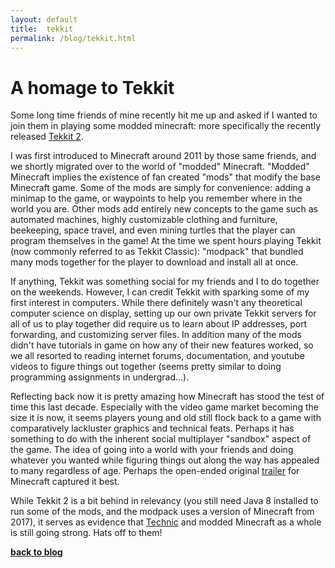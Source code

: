 ```yaml
---
layout: default 
title:	tekkit 
permalink: /blog/tekkit.html
---
```


# A homage to Tekkit

Some long time friends of mine recently hit me up and asked if I wanted to join them in playing some modded minecraft: more specifically the recently released [Tekkit 2](https://www.technicpack.net/modpack/tekkit-2.1935271). 

I was first introduced to Minecraft around 2011 by those same friends, and we shortly migrated over to the world of "modded" Minecraft. "Modded" Minecraft implies the existence of fan created "mods" that modify the base Minecraft game. Some of the mods are simply for convenience: adding a minimap to the game, or waypoints to help you remember where in the world you are. Other mods add entirely new concepts to the game such as automated machines, highly customizable clothing and furniture, beekeeping, space travel, and even mining turtles that the player can program themselves in the game! At the time we spent hours playing Tekkit (now commonly referred to as Tekkit Classic): "modpack" that bundled many mods together for the player to download and install all at once.

If anything, Tekkit was something social for my friends and I to do together on the weekends. However, I can credit Tekkit with sparking some of my first interest in computers. While there definitely wasn't any theoretical computer science on display, setting up our own private Tekkit servers for all of us to play together did require us to learn about IP addresses, port forwarding, and customizing server files.  In addition many of the mods didn't have tutorials in game on how any of their new features worked, so we all resorted to reading internet forums, documentation, and youtube videos to figure things out together (seems pretty similar to doing programming assignments in undergrad...).

Reflecting back now it is pretty amazing how Minecraft has stood the test of time this last decade. Especially with the video game market becoming the size it is now, it seems players young and old still flock back to a game with comparatively lackluster graphics and technical feats. Perhaps it has something to do with the inherent social multiplayer "sandbox" aspect of the game. The idea of going into a world with your friends and doing whatever you wanted while figuring things out along the way has appealed to many regardless of age. Perhaps the open-ended original [trailer](https://youtu.be/MmB9b5njVbA) for Minecraft captured it best.

While Tekkit 2 is a bit behind in relevancy (you still need Java 8 installed to run some of the mods, and the modpack uses a version of Minecraft from 2017), it serves as evidence that [Technic](https://www.technicpack.net/) and modded Minecraft as a whole is still going strong. Hats off to them!

**[back to blog](/blog.html)**